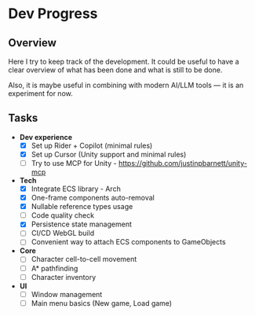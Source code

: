 ﻿# Dev Progress

## Overview

Here I try to keep track of the development.
It could be useful to have a clear overview of what has been done and what is still to be done.

Also, it is maybe useful in combining with modern AI/LLM tools — it is an experiment for now.

## Tasks

- **Dev experience**
  - [x] Set up Rider + Copilot (minimal rules)
  - [x] Set up Cursor (Unity support and minimal rules)
  - [ ] Try to use MCP for Unity - https://github.com/justinpbarnett/unity-mcp
- **Tech**
  - [x] Integrate ECS library - Arch
  - [x] One-frame components auto-removal
  - [x] Nullable reference types usage
  - [ ] Code quality check
  - [x] Persistence state management
  - [ ] CI/CD WebGL build
  - [ ] Convenient way to attach ECS components to GameObjects
- **Core**
  - [ ] Character cell-to-cell movement
  - [ ] A* pathfinding
  - [ ] Character inventory
- **UI**
  - [ ] Window management
  - [ ] Main menu basics (New game, Load game)